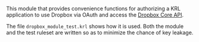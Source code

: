 
This module that provides convenience functions for authorizing a KRL application to use Dropbox via OAuth and access the [Dropbox Core API](https://www.dropbox.com/developers/core). 

The file ```dropbox_module_test.krl``` shows how it is used. Both the module and the test ruleset are written so as to minimize the chance of key leakage. 
